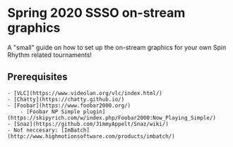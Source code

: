 # Spring 2020 SSSO on-stream graphics
A "small" guide on how to set up the on-stream graphics for your own Spin Rhythm related tournaments!

## Prerequisites
    - [VLC](https://www.videolan.org/vlc/index.html/)
    - [Chatty](https://chatty.github.io/)
    - [Foobar](https://www.foobar2000.org/)
        - [Foobar NP Simple plugin](https://skipyrich.com/w/index.php/Foobar2000:Now_Playing_Simple/)
    - [Snaz](https://github.com/JimmyAppelt/Snaz/wiki/)
    - Not neccesary: [ImBatch](http://www.highmotionsoftware.com/products/imbatch/)
